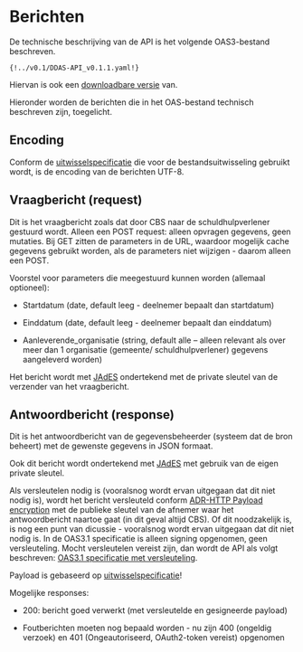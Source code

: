 # Berichten

De technische beschrijving van de API is het volgende OAS3-bestand beschreven.
```
{!../v0.1/DDAS-API_v0.1.1.yaml!}
```
Hiervan is ook een [downloadbare versie](https://github.com/Govert-Claus/DDAS-API/blob/main/v0.1/DDAS-API_v0.1.1.yaml) van.

Hieronder worden de berichten die in het OAS-bestand technisch beschreven zijn, toegelicht.


## Encoding

Conform de [uitwisselspecificatie](https://vng-realisatie.github.io/ddas/v1.0/uitwisselspecificatie/) die voor de bestandsuitwisseling gebruikt wordt, is de encoding van de berichten UTF-8.


## Vraagbericht (request)

Dit is het vraagbericht zoals dat door CBS naar de schuldhulpverlener gestuurd wordt. Alleen een POST request: alleen opvragen gegevens, geen mutaties. Bij GET zitten de parameters in de URL, waardoor mogelijk cache gegevens gebruikt worden, als de parameters niet wijzigen - daarom alleen een POST.

Voorstel voor parameters die meegestuurd kunnen worden (allemaal optioneel):

- Startdatum (date, default leeg - deelnemer bepaalt dan startdatum)

- Einddatum (date, default leeg - deelnemer bepaalt dan einddatum)

- Aanleverende_organisatie (string, default alle – alleen relevant als over meer dan 1 organisatie (gemeente/ schuldhulpverlener) gegevens aangeleverd worden)

Het bericht wordt met [JAdES](https://geonovum.github.io/KP-APIs/API-strategie-modules/signing-jades/) ondertekend met de private sleutel van de verzender van het vraagbericht.


## Antwoordbericht (response)

Dit is het antwoordbericht van de gegevensbeheerder (systeem dat de bron beheert) met de gewenste gegevens in JSON formaat.

Ook dit bericht wordt ondertekend met [JAdES](https://geonovum.github.io/KP-APIs/API-strategie-modules/signing-jades/) met gebruik van de eigen private sleutel.

Als versleutelen nodig is (vooralsnog wordt ervan uitgegaan dat dit niet nodig is), wordt het bericht versleuteld conform [ADR-HTTP Payload encryption](https://geonovum.github.io/KP-APIs/API-strategie-modules/encryption/) met de publieke sleutel van de afnemer waar het antwoordbericht naartoe gaat (in dit geval altijd CBS). Of dit noodzakelijk is, is nog een punt van dicussie - vooralsnog wordt ervan uitgegaan dat dit niet nodig is.
In de OAS3.1 specificatie is alleen signing opgenomen, geen versleuteling. Mocht versleutelen vereist zijn, dan wordt de API als volgt beschreven: [OAS3.1 specificatie met versleuteling](https://github.com/Govert-Claus/DDAS-API/blob/main/v0.1/DDAS-API_v0.1.2.yaml).

Payload is gebaseerd op [uitwisselspecificatie](https://vng-realisatie.github.io/ddas/v1.0/uitwisselspecificatie/)!

Mogelijke responses:

- 200: bericht goed verwerkt (met versleutelde en gesigneerde payload)

- Foutberichten moeten nog bepaald worden - nu zijn 400 (ongeldig verzoek) en 401 (Ongeautoriseerd, OAuth2-token vereist) opgenomen
